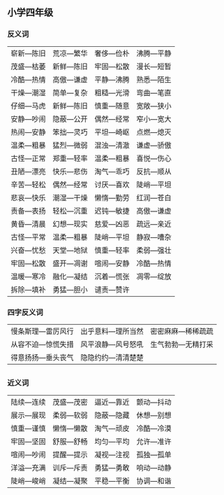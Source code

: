 ﻿---
layout: post
tags: [学习]
author: wky
---

## 小学四年级

### 反义词
|       |       |       |       |
|-------|-------|-------|-------|
| 崭新—陈旧 | 荒凉—繁华 | 奢侈—俭朴 | 沸腾—平静 |
| 茂盛—枯萎 | 新鲜—陈旧 | 牢固—松散 | 漫长—短暂 |
| 冷酷—热情 | 高傲—谦虚 | 平静—沸腾 | 熟悉—陌生 |
| 干燥—潮湿 | 简单—复杂 | 粗糙—光滑 | 弯曲—笔直 |
| 仔细—马虎 | 新鲜—陈旧 | 慎重—随意 | 宽敞—狭小 |
| 安静—吵闹 | 隐蔽—公开 | 偶然—经常 | 窄小—宽大 |
| 热闹—安静 | 笨拙—灵巧 | 平坦—崎岖 | 点燃—熄灭 |
| 温柔—粗暴 | 猛烈—微弱 | 混浊—清澈 | 谦虚—骄傲 |
| 古怪—正常 | 郑重—轻率 | 温柔—粗暴 | 喜悦—伤心 |
| 丑陋—漂亮 | 快乐—悲伤 | 淘气—乖巧 | 反抗—顺从 |
| 辛苦—轻松 | 偶然—经常 | 讨厌—喜欢 | 陡峭—平坦 |
| 悲哀—快乐 | 潮湿—干燥 | 懒惰—勤劳 | 红润—苍白 |
| 责备—表扬 | 轻松—沉重 | 迟钝—敏捷 | 高傲—谦虚 |
| 黄昏—清晨 | 幻想—现实 | 慈爱—凶恶 | 疏远—亲近 |
| 古怪—平常 | 温柔—粗暴 | 陡峭—平坦 | 静寂—嘈杂 |
| 兴奋—忧愁 | 天堂—地狱 | 慎重—轻率 | 柔弱—强壮 |
| 牢固—松散 | 盛开—凋谢 | 喧闹—安静 | 冷酷—热情 |
| 温暖—寒冷 | 融化—凝结 | 沉着—慌张 | 凋零—绽放 |
| 拆除—填补 | 勇猛—胆小 | 谴责—赞许 |


### 四字反义词

|           |           |           |
|-----------|-----------|-----------|
| 慢条斯理—雷厉风行 | 出乎意料—理所当然 | 密密麻麻—稀稀疏疏 |
| 从容不迫—惊慌失措 | 风平浪静—风号怒吼 | 生气勃勃—无精打采 |
| 得意扬扬—垂头丧气 | 隐隐约约—清清楚楚 |

##
### 近义词

|       |       |       |       |
|-------|-------|-------|-------|
| 陆续—连续 | 茂盛—茂密 | 逼近—靠近 | 颤动—抖动 |
| 展示—展现 | 柔弱—软弱 | 隐蔽—隐藏 | 休想—别想 |
| 慎重—谨慎 | 懒惰—懒散 | 淘气—顽皮 | 冷酷—冷漠 |
| 牢固—坚固 | 舒服—舒畅 | 均匀—平均 | 允许—准许 |
| 喧闹—吵闹 | 提醒—提示 | 凝视—注视 | 孤独—孤单 |
| 洋溢—充满 | 训斥—斥责 | 勇猛—勇敢 | 响动—动静 |
| 陡峭—峻峭 | 凝结—凝聚 | 平稳—平衡 | 协调—和谐 |



